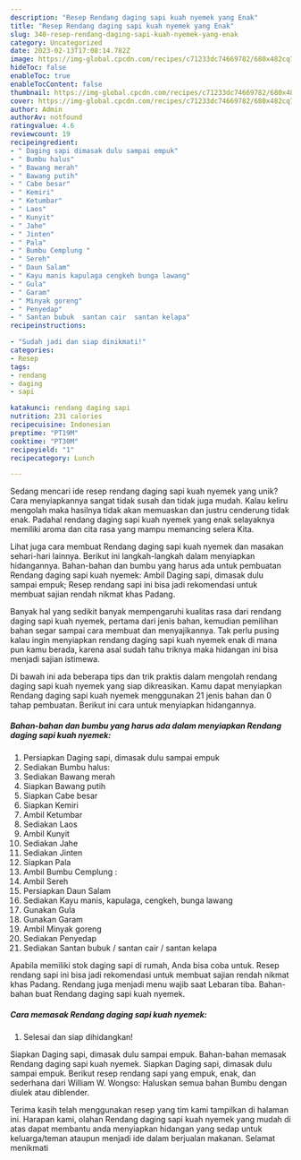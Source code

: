 ```yaml
---
description: "Resep Rendang daging sapi kuah nyemek yang Enak"
title: "Resep Rendang daging sapi kuah nyemek yang Enak"
slug: 340-resep-rendang-daging-sapi-kuah-nyemek-yang-enak
category: Uncategorized
date: 2023-02-13T17:08:14.782Z
image: https://img-global.cpcdn.com/recipes/c71233dc74669782/680x482cq70/rendang-daging-sapi-kuah-nyemek-foto-resep-utama.jpg
hideToc: false
enableToc: true
enableTocContent: false
thumbnail: https://img-global.cpcdn.com/recipes/c71233dc74669782/680x482cq70/rendang-daging-sapi-kuah-nyemek-foto-resep-utama.jpg
cover: https://img-global.cpcdn.com/recipes/c71233dc74669782/680x482cq70/rendang-daging-sapi-kuah-nyemek-foto-resep-utama.jpg
author: Admin
authorAv: notfound
ratingvalue: 4.6
reviewcount: 19
recipeingredient:
- " Daging sapi dimasak dulu sampai empuk"
- " Bumbu halus"
- " Bawang merah"
- " Bawang putih"
- " Cabe besar"
- " Kemiri"
- " Ketumbar"
- " Laos"
- " Kunyit"
- " Jahe"
- " Jinten"
- " Pala"
- " Bumbu Cemplung "
- " Sereh"
- " Daun Salam"
- " Kayu manis kapulaga cengkeh bunga lawang"
- " Gula"
- " Garam"
- " Minyak goreng"
- " Penyedap"
- " Santan bubuk  santan cair  santan kelapa"
recipeinstructions:

- "Sudah jadi dan siap dinikmati!"
categories:
- Resep
tags:
- rendang
- daging
- sapi

katakunci: rendang daging sapi 
nutrition: 231 calories
recipecuisine: Indonesian
preptime: "PT19M"
cooktime: "PT30M"
recipeyield: "1"
recipecategory: Lunch

---
```





Sedang mencari ide resep rendang daging sapi kuah nyemek yang unik? Cara menyiapkannya sangat tidak susah dan tidak juga mudah. Kalau keliru mengolah maka hasilnya tidak akan memuaskan dan justru cenderung tidak enak. Padahal rendang daging sapi kuah nyemek yang enak selayaknya memiliki aroma dan cita rasa yang mampu memancing selera Kita.





Lihat juga cara membuat Rendang daging sapi kuah nyemek dan masakan sehari-hari lainnya. Berikut ini langkah-langkah dalam menyiapkan hidangannya. Bahan-bahan dan bumbu yang harus ada untuk pembuatan Rendang daging sapi kuah nyemek: Ambil Daging sapi, dimasak dulu sampai empuk; Resep rendang sapi ini bisa jadi rekomendasi untuk membuat sajian rendah nikmat khas Padang.

Banyak hal yang sedikit banyak mempengaruhi kualitas rasa dari rendang daging sapi kuah nyemek, pertama dari jenis bahan, kemudian pemilihan bahan segar sampai cara membuat dan menyajikannya. Tak perlu pusing kalau ingin menyiapkan rendang daging sapi kuah nyemek enak di mana pun kamu berada, karena asal sudah tahu triknya maka hidangan ini bisa menjadi sajian istimewa.






Di bawah ini ada beberapa tips dan trik praktis dalam mengolah rendang daging sapi kuah nyemek yang siap dikreasikan. Kamu dapat menyiapkan Rendang daging sapi kuah nyemek menggunakan 21 jenis bahan dan 0 tahap pembuatan. Berikut ini cara untuk menyiapkan hidangannya.

<!--inarticleads1-->

##### Bahan-bahan dan bumbu yang harus ada dalam menyiapkan Rendang daging sapi kuah nyemek:

1. Persiapkan  Daging sapi, dimasak dulu sampai empuk
1. Sediakan  Bumbu halus:
1. Sediakan  Bawang merah
1. Siapkan  Bawang putih
1. Siapkan  Cabe besar
1. Siapkan  Kemiri
1. Ambil  Ketumbar
1. Sediakan  Laos
1. Ambil  Kunyit
1. Sediakan  Jahe
1. Sediakan  Jinten
1. Siapkan  Pala
1. Ambil  Bumbu Cemplung :
1. Ambil  Sereh
1. Persiapkan  Daun Salam
1. Sediakan  Kayu manis, kapulaga, cengkeh, bunga lawang
1. Gunakan  Gula
1. Gunakan  Garam
1. Ambil  Minyak goreng
1. Sediakan  Penyedap
1. Sediakan  Santan bubuk / santan cair / santan kelapa


Apabila memiliki stok daging sapi di rumah, Anda bisa coba untuk. Resep rendang sapi ini bisa jadi rekomendasi untuk membuat sajian rendah nikmat khas Padang. Rendang juga menjadi menu wajib saat Lebaran tiba. Bahan-bahan buat Rendang daging sapi kuah nyemek. 

<!--inarticleads2-->

##### Cara memasak Rendang daging sapi kuah nyemek:


1. Selesai dan siap dihidangkan!

Siapkan Daging sapi, dimasak dulu sampai empuk. Bahan-bahan memasak Rendang daging sapi kuah nyemek. Siapkan Daging sapi, dimasak dulu sampai empuk. Berikut resep rendang sapi yang empuk, enak, dan sederhana dari William W. Wongso: Haluskan semua bahan Bumbu dengan diulek atau diblender. 

Terima kasih telah menggunakan resep yang tim kami tampilkan di halaman ini. Harapan kami, olahan Rendang daging sapi kuah nyemek yang mudah di atas dapat membantu anda menyiapkan hidangan yang sedap untuk keluarga/teman ataupun menjadi ide dalam berjualan makanan. Selamat menikmati
